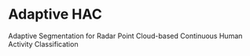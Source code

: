 # Adaptive HAC
Adaptive Segmentation for Radar Point Cloud-based Continuous Human Activity Classification

